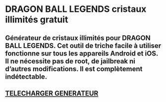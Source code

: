 # DRAGON BALL LEGENDS cristaux illimités gratuit
## Générateur de cristaux illimités pour DRAGON BALL LEGENDS. Cet outil de triche facile à utiliser fonctionne sur tous les appareils Android et iOS. Il ne nécessite pas de root, de jailbreak ni d’autres modifications. Il est complètement indétectable.

## [TELECHARGER GENERATEUR](https://cosmicfiles.info/cl/i/7d2evg)


